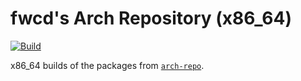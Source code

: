 # fwcd's Arch Repository (x86_64)

[![Build](https://github.com/fwcd/arch-repo-x86_64/actions/workflows/build.yml/badge.svg)](https://github.com/fwcd/arch-repo-x86_64/actions/workflows/build.yml)

x86_64 builds of the packages from [`arch-repo`](https://github.com/fwcd/arch-repo).
